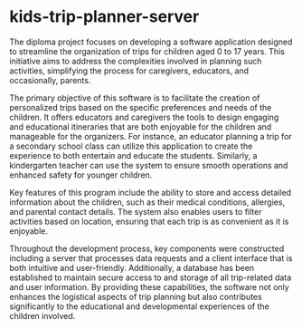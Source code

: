 # kids-trip-planner-server

The diploma project focuses on developing a software application designed to streamline the organization of trips for children aged 0 to 17 years. This initiative aims to address the complexities involved in planning such activities, simplifying the process for caregivers, educators, and occasionally, parents.

The primary objective of this software is to facilitate the creation of personalized trips based on the specific preferences and needs of the children. It offers educators and caregivers the tools to design engaging and educational itineraries that are both enjoyable for the children and manageable for the organizers. For instance, an educator planning a trip for a secondary school class can utilize this application to create the experience to both entertain and educate the students. Similarly, a kindergarten teacher can use the system to ensure smooth operations and enhanced safety for younger children.

Key features of this program include the ability to store and access detailed information about the children, such as their medical conditions, allergies, and parental contact details. The system also enables users to filter activities based on location, ensuring that each trip is as convenient as it is enjoyable.

Throughout the development process, key components were constructed including a server that processes data requests and a client interface that is both intuitive and user-friendly. Additionally, a database has been established to maintain secure access to and storage of all trip-related data and user information. By providing these capabilities, the software not only enhances the logistical aspects of trip planning but also contributes significantly to the
educational and developmental experiences of the children involved.
